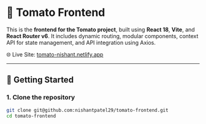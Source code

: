 # 🍅 Tomato Frontend

This is the **frontend for the Tomato project**, built using **React 18**, **Vite**, and **React Router v6**. It includes dynamic routing, modular components, context API for state management, and API integration using Axios.

🌐 Live Site: [tomato-nishant.netlify.app](https://tomato-nishant.netlify.app/)

---



## 🚀 Getting Started

### 1. Clone the repository

```bash
git clone git@github.com:nishantpatel29/tomato-frontend.git
cd tomato-frontend


